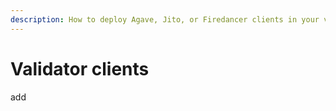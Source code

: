 ```yaml
---
description: How to deploy Agave, Jito, or Firedancer clients in your validator
---
```


# Validator clients

add

